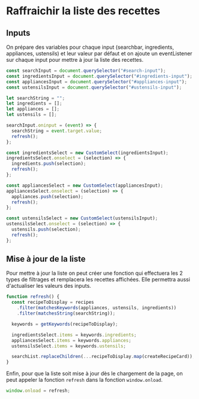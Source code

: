 # Raffraichir la liste des recettes

## Inputs

On prépare des variables pour chaque input (searchbar, ingredients, appliances, ustensils)
et leur valeur par défaut et on ajoute un eventListener sur chaque input pour mettre à jour la liste des recettes.

```javascript
const searchInput = document.querySelector("#search-input");
const ingredientsInput = document.querySelector("#ingredients-input");
const appliancesInput = document.querySelector("#appliances-input");
const ustensilsInput = document.querySelector("#ustensils-input");

let searchString = "";
let ingredients = [];
let appliances = [];
let ustensils = [];

searchInput.oninput = (event) => {
  searchString = event.target.value;
  refresh();
};

const ingredientsSelect = new CustomSelect(ingredientsInput);
ingredientsSelect.onselect = (selection) => {
  ingredients.push(selection);
  refresh();
};

const appliancesSelect = new CustomSelect(appliancesInput);
appliancesSelect.onselect = (selection) => {
  appliances.push(selection);
  refresh();
};

const ustensilsSelect = new CustomSelect(ustensilsInput);
ustensilsSelect.onselect = (selection) => {
  ustensils.push(selection);
  refresh();
};
```

## Mise à jour de la liste

Pour mettre à jour la liste on peut créer une fonction qui effectuera les 2 types de filtrages et remplacera les recettes affichées. Elle permettra aussi d'actualiser les valeurs des inputs.

```javascript
function refresh() {
  const recipeToDisplay = recipes
    .filter(matchesKeywords(appliances, ustensils, ingredients))
    .filter(matchesString(searchString));

  keywords = getKeywords(recipeToDisplay);

  ingredientsSelect.items = keywords.ingredients;
  appliancesSelect.items = keywords.appliances;
  ustensilsSelect.items = keywords.ustensils;

  searchList.replaceChildren(...recipeToDisplay.map(createRecipeCard));
}
```

Enfin, pour que la liste soit mise à jour dès le chargement de la page, on peut appeler la fonction `refresh` dans la fonction `window.onload`.

```javascript
window.onload = refresh;
```
